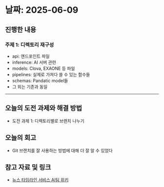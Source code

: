 # 날짜: 2025-06-09

## 진행한 내용
### 주제 1: 디렉토리 재구성
- api: 엔드포인트 파일
- inference: AI 서버 관련
- models: Clova, EXAONE 등 파일
- pipelines: 실제로 가져다 쓸 수 있는 함수들
- schemas: Pandatic model들
- 그 외는 기존과 동일

---

## 오늘의 도전 과제와 해결 방법
- 도전 과제 1: 디렉토리별로 브랜치 나누기

## 오늘의 회고
- Git 브랜치를 잘 사용하는 방법에 대해 더 잘 알 수 있었다
  
## 참고 자료 및 링크
- [뉴스 타임라인 서비스 AI팀 위키](https://github.com/100-hours-a-week/18-team-timeline-wiki/wiki/AI-Wiki)
